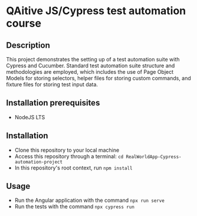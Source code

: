 # QAitive JS/Cypress test automation course

## Description
This project demonstrates the setting up of a test automation suite with Cypress and Cucumber. 
Standard test automation suite structure and methodologies are employed, which includes the use of Page Object Models for storing selectors, helper files for storing custom commands, and fixture files for storing test input data.

## Installation prerequisites
- NodeJS LTS

## Installation
- Clone this repository to your local machine
- Access this repository through a terminal: `cd RealWorldApp-Cypress-automation-project`
- In this repository's root context, run `npm install`

## Usage
- Run the Angular application with the command `npx run serve`
- Run the tests with the command `npx cypress run`
